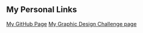 ## My Personal Links
[My GitHub Page](https://github.com/dan-carroll)
[My Graphic Design Challenge page](https://dan-carroll.github.io/graphic-design-challenge/)
